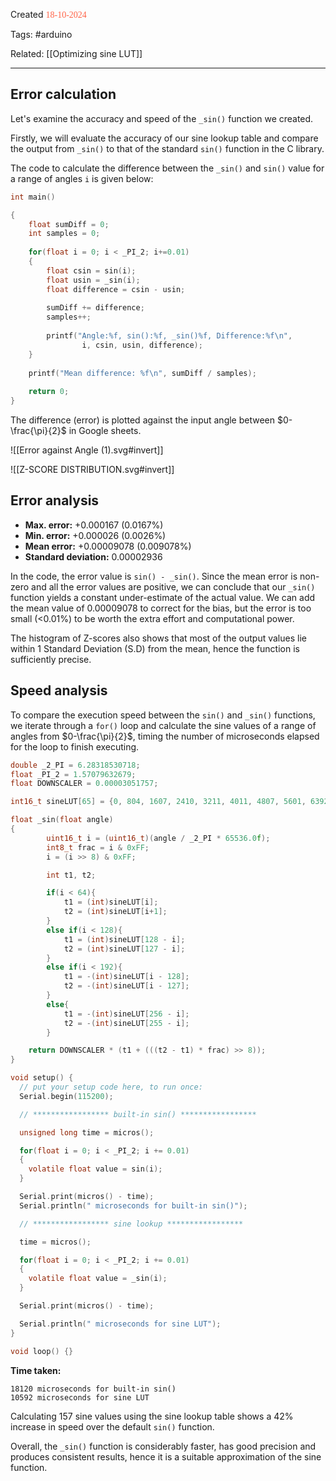 
Created <font style="color:tomato; font-family:Consolas;">18-10-2024</font>

Tags: #arduino 

Related: [[Optimizing sine LUT]]

****

## Error calculation

Let's examine the accuracy and speed of the `_sin()` function we created.

Firstly, we will evaluate the accuracy of our sine lookup table and compare the output from `_sin()`  to that of the standard `sin()` function in the C library.

The code to calculate the difference between the `_sin()` and `sin()` value for a range of angles `i` is given below:

````c
int main()

{
	float sumDiff = 0;
	int samples = 0;
	
	for(float i = 0; i < _PI_2; i+=0.01)
	{
		float csin = sin(i);
		float usin = _sin(i);
		float difference = csin - usin;
		        
		sumDiff += difference;
		samples++;
		        
		printf("Angle:%f, sin():%f, _sin()%f, Difference:%f\n", 
				i, csin, usin, difference);
	}
	
	printf("Mean difference: %f\n", sumDiff / samples);
	
	return 0;
}
````

The difference (error) is plotted against the input angle between $0-\frac{\pi}{2}$ in Google sheets.

![[Error against Angle (1).svg#invert]]

![[Z-SCORE DISTRIBUTION.svg#invert]]


## Error analysis

- **Max. error:** +0.000167 (0.0167%)
- **Min. error:** +0.000026 (0.0026%)
- **Mean error:** +0.00009078 (0.009078%)
- **Standard deviation:** 0.00002936

In the code, the error value is `sin() - _sin()`. Since the mean error is non-zero and all the error values are positive, we can conclude that our `_sin()` function yields a constant under-estimate of the actual value. We can add the mean value of 0.00009078 to correct for the bias, but the error is too small (<0.01%) to be worth the extra effort and computational power.

The histogram of Z-scores also shows that most of the output values lie within 1 Standard Deviation (S.D) from the mean, hence the function is sufficiently precise.

## Speed analysis

To compare the execution speed between the `sin()` and `_sin()` functions, we iterate through a `for()` loop and calculate the sine values of a range of angles from $0-\frac{\pi}{2}$, timing the number of microseconds elapsed for the loop to finish executing.

````c
double _2_PI = 6.28318530718;
float _PI_2 = 1.57079632679;
float DOWNSCALER = 0.00003051757;

int16_t sineLUT[65] = {0, 804, 1607, 2410, 3211, 4011, 4807, 5601, 6392, 7179, 7961, 8739, 9511, 10278, 11038, 11792, 12539, 13278, 14009, 14732, 15446, 16150, 16845, 17530, 18204, 18867, 19519, 20159, 20787, 21402, 22004, 22594, 23169, 23731, 24278, 24811, 25329, 25831, 26318, 26789, 27244, 27683, 28105, 28510, 28897, 29268, 29621, 29955, 30272, 30571, 30851, 31113, 31356, 31580, 31785, 31970, 32137, 32284, 32412, 32520, 32609, 32678, 32727, 32757, 32767};

float _sin(float angle)
{
        uint16_t i = (uint16_t)(angle / _2_PI * 65536.0f);
        int8_t frac = i & 0xFF;
        i = (i >> 8) & 0xFF;

        int t1, t2;

        if(i < 64){
            t1 = (int)sineLUT[i];
            t2 = (int)sineLUT[i+1];
        }
        else if(i < 128){
            t1 = (int)sineLUT[128 - i];
            t2 = (int)sineLUT[127 - i];
        }
        else if(i < 192){
            t1 = -(int)sineLUT[i - 128];
            t2 = -(int)sineLUT[i - 127];
        }
        else{
            t1 = -(int)sineLUT[256 - i];
            t2 = -(int)sineLUT[255 - i];
        }

    return DOWNSCALER * (t1 + (((t2 - t1) * frac) >> 8));
}

void setup() {
  // put your setup code here, to run once:
  Serial.begin(115200);

  // ***************** built-in sin() *****************

  unsigned long time = micros();

  for(float i = 0; i < _PI_2; i += 0.01)
  {
    volatile float value = sin(i);
  }

  Serial.print(micros() - time);
  Serial.println(" microseconds for built-in sin()");

  // ***************** sine lookup *****************

  time = micros();

  for(float i = 0; i < _PI_2; i += 0.01)
  {
    volatile float value = _sin(i);
  }

  Serial.print(micros() - time);

  Serial.println(" microseconds for sine LUT");
}

void loop() {}
````

**Time taken:**

````
18120 microseconds for built-in sin()
10592 microseconds for sine LUT
````

Calculating 157 sine values using the sine lookup table shows a 42% increase in speed over the default `sin()` function.

Overall, the `_sin()` function is considerably faster, has good precision and produces consistent results, hence it is a suitable approximation of the sine function.


